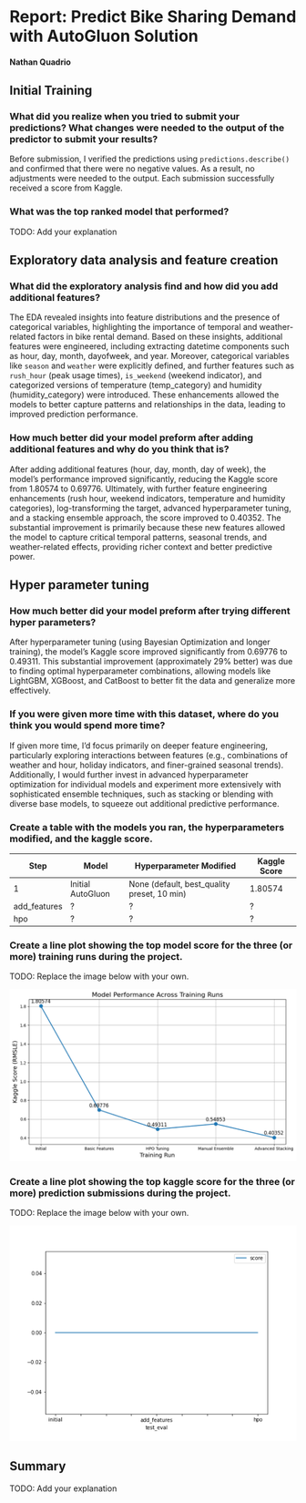 # Report: Predict Bike Sharing Demand with AutoGluon Solution
#### Nathan Quadrio

## Initial Training
### What did you realize when you tried to submit your predictions? What changes were needed to the output of the predictor to submit your results?
Before submission, I verified the predictions using ```predictions.describe()``` and confirmed that there were no negative values. As a result, no adjustments were needed to the output. Each submission successfully received a score from Kaggle.

### What was the top ranked model that performed?
TODO: Add your explanation

## Exploratory data analysis and feature creation
### What did the exploratory analysis find and how did you add additional features?
The EDA revealed insights into feature distributions and the presence of categorical variables, highlighting the importance of temporal and weather-related factors in bike rental demand. Based on these insights, additional features were engineered, including extracting datetime components such as hour, day, month, dayofweek, and year. Moreover, categorical variables like ```season``` and ```weather``` were explicitly defined, and further features such as ```rush_hour``` (peak usage times), ```is_weekend``` (weekend indicator), and categorized versions of temperature (temp_category) and humidity (humidity_category) were introduced. These enhancements allowed the models to better capture patterns and relationships in the data, leading to improved prediction performance.

### How much better did your model preform after adding additional features and why do you think that is?
After adding additional features (hour, day, month, day of week), the model’s performance improved significantly, reducing the Kaggle score from 1.80574 to 0.69776. Ultimately, with further feature engineering enhancements (rush hour, weekend indicators, temperature and humidity categories), log-transforming the target, advanced hyperparameter tuning, and a stacking ensemble approach, the score improved to 0.40352. The substantial improvement is primarily because these new features allowed the model to capture critical temporal patterns, seasonal trends, and weather-related effects, providing richer context and better predictive power.

## Hyper parameter tuning
### How much better did your model preform after trying different hyper parameters?
After hyperparameter tuning (using Bayesian Optimization and longer training), the model’s Kaggle score improved significantly from 0.69776 to 0.49311. This substantial improvement (approximately 29% better) was due to finding optimal hyperparameter combinations, allowing models like LightGBM, XGBoost, and CatBoost to better fit the data and generalize more effectively.

### If you were given more time with this dataset, where do you think you would spend more time?
If given more time, I’d focus primarily on deeper feature engineering, particularly exploring interactions between features (e.g., combinations of weather and hour, holiday indicators, and finer-grained seasonal trends). Additionally, I would further invest in advanced hyperparameter optimization for individual models and experiment more extensively with sophisticated ensemble techniques, such as stacking or blending with diverse base models, to squeeze out additional predictive performance.

### Create a table with the models you ran, the hyperparameters modified, and the kaggle score.
|Step|Model|Hyperparameter Modified|Kaggle Score|
|--|--|--|--|
|1|Initial AutoGluon|None (default, best_quality preset, 10 min)|1.80574|
|add_features|?|?|?|
|hpo|?|?|?|

### Create a line plot showing the top model score for the three (or more) training runs during the project.

TODO: Replace the image below with your own.

![model_train_score.png](img/model_train_score.png)

### Create a line plot showing the top kaggle score for the three (or more) prediction submissions during the project.

TODO: Replace the image below with your own.

![model_test_score.png](img/model_test_score.png)

## Summary
TODO: Add your explanation
